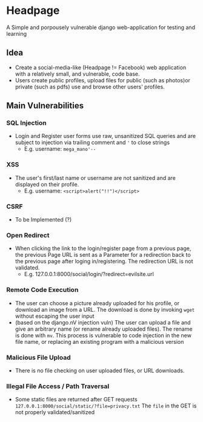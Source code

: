 # Headpage

A Simple and porpousely vulnerable django web-application for testing and learning

## Idea

* Create a social-media-like (Headpage != Facebook) web application with a relatively small, and vulnerable, code base. 
* Users create public profiles, upload files for public (such as photos)or private (such as pdfs) use and browse other users' profiles.

## Main Vulnerabilities

### SQL Injection
* Login and Register user forms use raw, unsanitized SQL queries and are subject to injection via trailing comment and `'` to close strings
    * E.g. username: `mega_mano'--`

### XSS
* The user's first/last name or username are not sanitized and are displayed on their profile.
    *  E.g. username: `<script>alert("!!")</script>`

### CSRF
* To be Implemented (?)

### Open Redirect
* When clicking the link to the login/register page from a previous page, the previous Page URL is sent as a Parameter for a redirection back to the previous page after loging in/registering. The redirection URL is not validated.
    * E.g. 127.0.0.1:8000/social/login/?redirect=evilsite.url

### Remote Code Execution
* The user can choose a picture already uploaded for his profile, or download an image from a URL. The download is done by invoking `wget` without escaping the user input
* (based on the django.nV injection vuln) The user can upload a file and give an arbitrary name (or rename already uploaded files). The rename is done with `mv`. This process is vulnerable to code injection in the new file name, or replacing an existing program with a malicious version

### Malicious File Upload
* There is no file checking on user uploaded files, or URL downloads.

### Illegal File Access / Path Traversal
* Some static files are returned after GET requests `127.0.0.1:8000/social/static/?file=privacy.txt` The `file` in the GET is not properly validated/sanitized